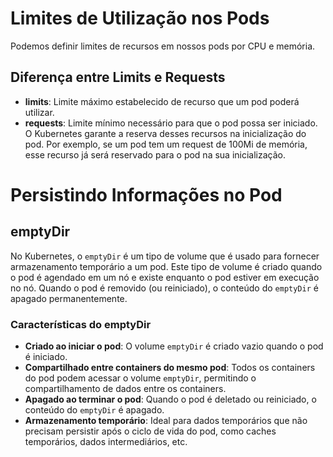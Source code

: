 # Limites de Utilização nos Pods

Podemos definir limites de recursos em nossos pods por CPU e memória.

## Diferença entre Limits e Requests

- **limits**: Limite máximo estabelecido de recurso que um pod poderá utilizar.
- **requests**: Limite mínimo necessário para que o pod possa ser iniciado. O Kubernetes garante a reserva desses recursos na inicialização do pod. Por exemplo, se um pod tem um request de 100Mi de memória, esse recurso já será reservado para o pod na sua inicialização.

# Persistindo Informações no Pod

## emptyDir

No Kubernetes, o `emptyDir` é um tipo de volume que é usado para fornecer armazenamento temporário a um pod. Este tipo de volume é criado quando o pod é agendado em um nó e existe enquanto o pod estiver em execução no nó. Quando o pod é removido (ou reiniciado), o conteúdo do `emptyDir` é apagado permanentemente.

### Características do emptyDir

- **Criado ao iniciar o pod**: O volume `emptyDir` é criado vazio quando o pod é iniciado.
- **Compartilhado entre containers do mesmo pod**: Todos os containers do pod podem acessar o volume `emptyDir`, permitindo o compartilhamento de dados entre os containers.
- **Apagado ao terminar o pod**: Quando o pod é deletado ou reiniciado, o conteúdo do `emptyDir` é apagado.
- **Armazenamento temporário**: Ideal para dados temporários que não precisam persistir após o ciclo de vida do pod, como caches temporários, dados intermediários, etc.
